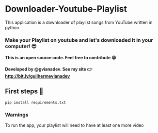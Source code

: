 # Downloader-Youtube-Playlist
This application is a downloader of playlist songs from YouTube written in python
### Make your Playlist on youtube and let's downloaded it in your computer! 😎
#### This is an open source code. Feel free to contribute 😁
#### Developed by @gvianadev. See my site 👉 http://bit.ly/guilhermevianadev 
## First steps 👣

    pip install requirements.txt
 ### Warnings
 To run the app, your playlist will need to have at least one more video